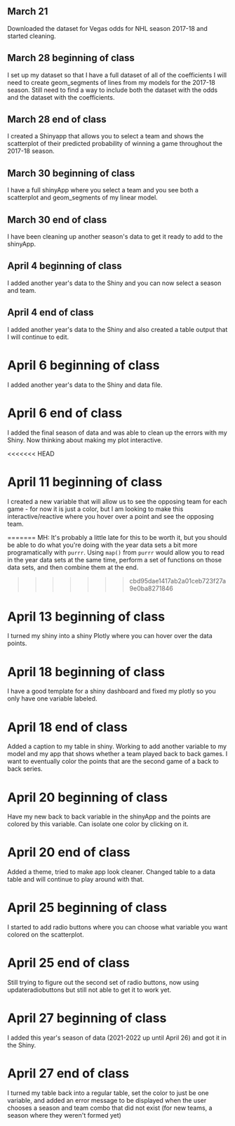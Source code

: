 ## March 21

  Downloaded the dataset for Vegas odds for NHL season 2017-18 and started cleaning.
  
## March 28 beginning of class

  I set up my dataset so that I have a full dataset of all of the coefficients I will need to create geom_segments of lines from my models for the 2017-18 season. Still need to find a way to include both the dataset with the odds and the dataset with the coefficients.
  
## March 28 end of class

  I created a Shinyapp that allows you to select a team and shows the scatterplot of their predicted probability of winning a game throughout the 2017-18 season. 
  
## March 30 beginning of class

  I have a full shinyApp where you select a team and you see both a scatterplot and geom_segments of my linear model.
  
## March 30 end of class

  I have been cleaning up another season's data to get it ready to add to the shinyApp.
  
## April 4 beginning of class

  I added another year's data to the Shiny and you can now select a season and team.
  
## April 4 end of class

  I added another year's data to the Shiny and also created a table output that I will continue to edit.
  
# April 6 beginning of class

  I added another year's data to the Shiny and data file.
  
# April 6 end of class

  I added the final season of data and was able to clean up the errors with my Shiny. Now thinking about making my plot interactive.
  
<<<<<<< HEAD
# April 11 beginning of class

  I created a new variable that will allow us to see the opposing team for each game - for now it is just a color, but I am looking to make this interactive/reactive where you hover over a point and see the opposing team.

=======
MH: It's probably a little late for this to be worth it, but you should be able to do what you're doing with the year data sets a bit more programatically with `purrr`. Using `map()` from `purrr` would allow you to read in the year data sets at the same time, perform a set of functions on those data sets, and then combine them at the end.
>>>>>>> cbd95dae1417ab2a01ceb723f27a9e0ba8271846

# April 13 beginning of class

  I turned my shiny into a shiny Plotly where you can hover over the data points.
  
# April 18 beginning of class

  I have a good template for a shiny dashboard and fixed my plotly so you only have one variable labeled.
  
# April 18 end of class

  Added a caption to my table in shiny. Working to add another variable to my model and my app that shows  whether a team played back to back games. I want to eventually color the points that are the second game of a back to back series.

# April 20 beginning of class

  Have my new back to back variable in the shinyApp and the points are colored by this variable. Can isolate one color by clicking on it.
  
# April 20 end of class
  Added a theme, tried to make app look cleaner. Changed table to a data table and will continue to play around with that.
  
# April 25 beginning of class

  I started to add radio buttons where you can choose what variable you want colored on the scatterplot.
  
# April 25 end of class

  Still trying to figure out the second set of radio buttons, now using updateradiobuttons but still not able to get it to work yet.

# April 27 beginning of class

  I added this year's season of data (2021-2022 up until April 26) and got it in the Shiny.
  
# April 27 end of class

  I turned my table back into a regular table, set the color to just be one variable, and added an error message to be displayed when the user chooses a season and team combo that did not exist (for new teams, a season where they weren't formed yet)